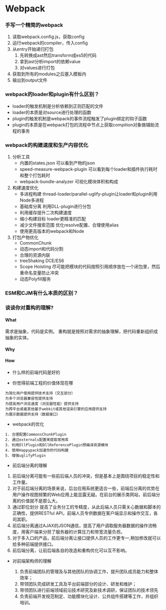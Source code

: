 # Webpack
### 手写一个精简的webpack
1. 读取webpack.config.js，获取config
2. 运行webpack的compiler，传入config
3. 从entry开始递归打包
    1. 先转换成ast然后transform成es5的代码
    2. 拿到ast分析import的依赖value
    3. 对values进行打包
4. 获取到所有的modules之后塞入模板内
5. 输出到output文件

### webpack的loader和plugin有什么区别？
- loader的触发机制是分析依赖到正则匹配的文件
- loader的本质是对source进行处理的函数
- plugin的触发机制是webpack的事件流程触发了plugin绑定的钩子函数
- plugin的本质是在webpack打包的流程中节点上获取compition对象做辅助流程的事务

### webpack的构建速度和生产内容优化
1. 分析工具
    - 内置的states.json 可以看到产物的json
    - speed-measure-webpack-plugin 可以看到每个loader和插件执行耗时和整个打包耗时
    - webpack-bundle-analyzer 可视化模块体积和构成
2. 构建速度优化
    - 多进程构建 thread-loader/parallel-uglify-plugin让loader和plugin利用Node多进程
    - 基础库分离 利用DLL-plugin进行分包
    - 利用缓存提升二次构建速度
    - 缩小构建目标 loader更精准的匹配
    - 减少文件搜索范围 优化resolve配置、合理使用alias
    - 使用更高版本的webpack和Node
3. 打包产物优化
    - CommonChunk
    - 动态import和代码分割
    - 合理的资源内联
    - treeShaking DCE/ES6
    - Scope Hoisting 尽可能把模块的代码按照引用顺序放在一个闭包里，然后重命名变量防止冲突
    - 动态Polyfill服务

### ESM和CJM有什么本质的区别？


### 

### 谈谈你对重构的理解?
#### What
需求是抽象，代码是实例。
重构就是按照对需求的抽象理解，把代码重新组织成抽象的实体。
#### Why

#### How

- 什么样的前端代码是好的

- 你觉得前端工程的价值体现在哪

```
为简化用户使用提供技术支持（交互部分）
为多个浏览器兼容性提供支持
为提高用户浏览速度（浏览器性能）提供支持
为跨平台或者其他基于webkit或其他渲染引擎的应用提供支持
为展示数据提供支持（数据接口）
```

- webpack的优化

```
1. 合理配置CommonsChunkPlugin
2. 通过externals配置来提取常用库
3. 利用DllPlugin和DllReferencePlugin预编译资源模块
4. 使用Happypack加速你的代码构建
5. 增强uglifyPlugin
```

- 前后端分离的理解

1. 前后端分离可能有一些前后端人员的冲突，但是基本上是围绕项目的稳定性和工作量。
2. 对于前后端分离的场景来说，后台应用系统更适合一些，前端后分离的优势在用户操作视图频繁的Web应用上能显露无疑。在前台的展示类网站，前后端分离的价值就不是那么大。
3. 通过职位划分 提高了业务分工的专精度，从此后端人员只需关心数据和脚本的正确性，提供RESTful API，前端人员专供数据在客户端显示和操作交互，各司其职。
4. 前后端分离通过AJAX的JSON通信，提高了用户调取服务器数据的操作流畅度，用客户端来分担了服务器的计算压力和带宽流量负担。
5. 对于多入口的产品，前后端分离让接口提供人员的工作更专一,稍加修改就可以给多种前端提供接口。
6. 前后端分离，让前后端各自的改造和重构优化可以互不影响。


- 对前端架构师的理解

    1. 负责前端团队的管理及与其他团队的协调工作，提升团队成员能力和整体效率；
    2. 带领团队完成研发工具及平台前端部分的设计、研发和维护；
    3. 带领团队进行前端领域前沿技术研究及新技术调研，保证团队的技术领先
    4. 负责前端开发规范制定、功能模块化设计、公共组件搭建等工作，并组织培训。
